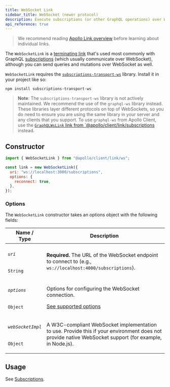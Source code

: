 ```yaml
---
title: WebSocket Link
sidebar_title: WebSocket (newer protocol)
description: Execute subscriptions (or other GraphQL operations) over WebSocket with the `subscriptions-transport-ws` library
api_reference: true
---
```


> We recommend reading [Apollo Link overview](./introduction/) before learning about individual links.

The `WebSocketLink` is a [terminating link](./introduction/#the-terminating-link) that's used most commonly with GraphQL [subscriptions](../../data/subscriptions/) (which usually communicate over WebSocket), although you can send queries and mutations over WebSocket as well.

`WebSocketLink` requires the [`subscriptions-transport-ws`](https://github.com/apollographql/subscriptions-transport-ws) library. Install it in your project like so:

```shell
npm install subscriptions-transport-ws
```

> **Note**: The `subscriptions-transport-ws` library is not actively maintained. We recommend the use of the `graphql-ws` library instead. These libraries layer different protocols on top of WebSockets, so you do need to ensure you are using the same library in your server and any clients that you support. To use `graphql-ws` from Apollo Client, use the [`GraphQLWsLink` link from `@apollo/client/link/subscriptions](./apollo-link-subscriptions) instead.

## Constructor

```js
import { WebSocketLink } from "@apollo/client/link/ws";

const link = new WebSocketLink({
  uri: "ws://localhost:3000/subscriptions",
  options: {
    reconnect: true,
  },
});
```

### Options

The `WebSocketLink` constructor takes an options object with the following fields:

<table class="field-table">
  <thead>
    <tr>
      <th>Name /<br/>Type</th>
      <th>Description</th>
    </tr>
  </thead>

<tbody>
<tr class="required">
<td>

###### `uri`

`String`
</td>
<td>

**Required.** The URL of the WebSocket endpoint to connect to (e.g., `ws://localhost:4000/subscriptions`).

</td>
</tr>

<tr>
<td>

###### `options`

`Object`
</td>
<td>

Options for configuring the WebSocket connection.

[See supported options](https://github.com/apollographql/subscriptions-transport-ws/blob/master/src/client.ts#L61-L71)

</td>
</tr>

<tr>
<td>

###### `webSocketImpl`

`Object`
</td>
<td>

A W3C-compliant WebSocket implementation to use. Provide this if your environment does not provide native WebSocket support (for example, in Node.js).

</td>
</tr>
</tbody>
</table>

## Usage

See [Subscriptions](../../data/subscriptions/).
